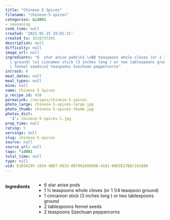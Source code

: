 ```yaml
---
title: "Chinese 5 Spices"
filename: "chinese-5-spices"
categories: &id001
- seasoning
cook_time: null
created: '2021-01-15 19:01:31'
created_ts: 1610737291
description: null
difficulty: null
image_url: null
ingredients: "6  star anise pods\n1 \xBD teaspoons whole cloves (or 1 1/4 teaspoon\
  \ ground) \n1 cinnamon stick (3 inches long ) or two tablespoons ground\n2 tablespoons\
  \ fennel seeds\n2 teaspoons Szechuan peppercorns"
intrash: 0
meal_dates: null
meal_types: null
mine: null
name: Chinese 5 Spices
p_recipe_id: 450
permalink: /recipes/chinese-5-spices
photo_large: chinese-5-spices-large.jpg
photo_thumb: chinese-5-spices-thumb.jpg
photos_dict:
  '1': chinese-5-spices-1.jpg
prep_time: null
rating: 5
servings: null
slug: chinese-5-spices
source: null
source_url: null
tags: *id001
total_time: null
type: null
uid: E2D3A29F-1034-4BD7-9633-0EF992A95660-4181-0001E27BEC161880
---
```

<div class="large-8 medium-7 columns" id="writeup">	</div><!-- #writeup -->
</div><!-- #row-one -->
<div class="row" id="row-two">	<div class="medium-4 small-5 columns" id="ingredients"><h4>Ingredients</h4><div class="box box-ingredients content"><ul>
<li>6  star anise pods</li>
<li>1 ½ teaspoons whole cloves (or 1 1/4 teaspoon ground)</li>
<li>1 cinnamon stick (3 inches long ) or two tablespoons ground</li>
<li>2 tablespoons fennel seeds</li>
<li>2 teaspoons Szechuan peppercorns</li>
</ul>
</div>	</div>	<div class="medium-6 small-7 columns" id="directions">	</div>